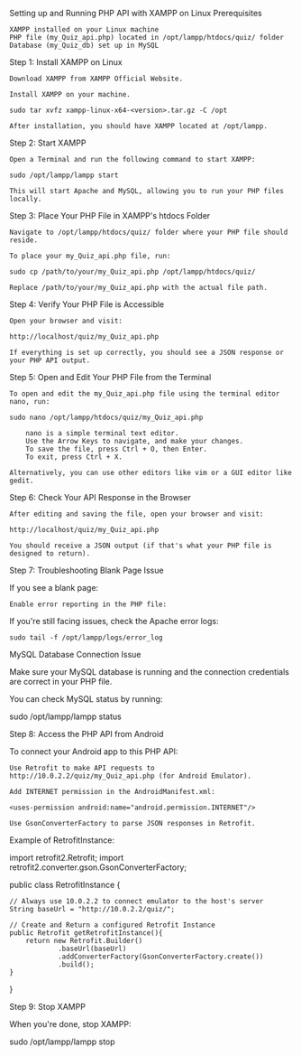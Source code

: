 Setting up and Running PHP API with XAMPP on Linux
Prerequisites

    XAMPP installed on your Linux machine
    PHP file (my_Quiz_api.php) located in /opt/lampp/htdocs/quiz/ folder
    Database (my_Quiz_db) set up in MySQL

Step 1: Install XAMPP on Linux

    Download XAMPP from XAMPP Official Website.

    Install XAMPP on your machine.

    sudo tar xvfz xampp-linux-x64-<version>.tar.gz -C /opt

    After installation, you should have XAMPP located at /opt/lampp.

Step 2: Start XAMPP

    Open a Terminal and run the following command to start XAMPP:

    sudo /opt/lampp/lampp start

    This will start Apache and MySQL, allowing you to run your PHP files locally.

Step 3: Place Your PHP File in XAMPP's htdocs Folder

    Navigate to /opt/lampp/htdocs/quiz/ folder where your PHP file should reside.

    To place your my_Quiz_api.php file, run:

    sudo cp /path/to/your/my_Quiz_api.php /opt/lampp/htdocs/quiz/

    Replace /path/to/your/my_Quiz_api.php with the actual file path.

Step 4: Verify Your PHP File is Accessible

    Open your browser and visit:

    http://localhost/quiz/my_Quiz_api.php

    If everything is set up correctly, you should see a JSON response or your PHP API output.

Step 5: Open and Edit Your PHP File from the Terminal

    To open and edit the my_Quiz_api.php file using the terminal editor nano, run:

    sudo nano /opt/lampp/htdocs/quiz/my_Quiz_api.php

        nano is a simple terminal text editor.
        Use the Arrow Keys to navigate, and make your changes.
        To save the file, press Ctrl + O, then Enter.
        To exit, press Ctrl + X.

    Alternatively, you can use other editors like vim or a GUI editor like gedit.

Step 6: Check Your API Response in the Browser

    After editing and saving the file, open your browser and visit:

    http://localhost/quiz/my_Quiz_api.php

    You should receive a JSON output (if that's what your PHP file is designed to return).

Step 7: Troubleshooting
Blank Page Issue

If you see a blank page:

    Enable error reporting in the PHP file:

<?php
error_reporting(E_ALL);
ini_set('display_errors', 1);

// Your database connection and query code here...
?>

If you're still facing issues, check the Apache error logs:

    sudo tail -f /opt/lampp/logs/error_log

MySQL Database Connection Issue

Make sure your MySQL database is running and the connection credentials are correct in your PHP file.

You can check MySQL status by running:

sudo /opt/lampp/lampp status

Step 8: Access the PHP API from Android

To connect your Android app to this PHP API:

    Use Retrofit to make API requests to http://10.0.2.2/quiz/my_Quiz_api.php (for Android Emulator).

    Add INTERNET permission in the AndroidManifest.xml:

    <uses-permission android:name="android.permission.INTERNET"/>

    Use GsonConverterFactory to parse JSON responses in Retrofit.

Example of RetrofitInstance:

import retrofit2.Retrofit;
import retrofit2.converter.gson.GsonConverterFactory;

public class RetrofitInstance {

    // Always use 10.0.2.2 to connect emulator to the host's server
    String baseUrl = "http://10.0.2.2/quiz/";

    // Create and Return a configured Retrofit Instance
    public Retrofit getRetrofitInstance(){
        return new Retrofit.Builder()
                .baseUrl(baseUrl)
                .addConverterFactory(GsonConverterFactory.create())
                .build();
    }
}

Step 9: Stop XAMPP

When you're done, stop XAMPP:

sudo /opt/lampp/lampp stop
